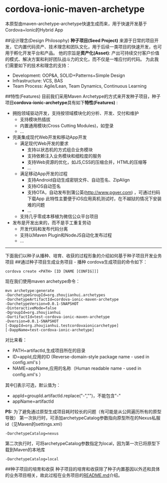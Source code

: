 # cordova-ionic-maven-archetype
本原型由maven-archetype-archetype快速生成而来，用于快速开发基于Cordova+Ionic的Hybrid App

##设计理念(Design Philosophy)
**种子项目(Seed Project)** 来源于日常的项目开发，它内置代码资产、技术理念和团队文化，用于后续一类项目的快速开发，也可用于孵化开发平台和产品。
他的宗旨是**资产化(Asset)**: 产出可持续交付客户价值的模式、解决方案和利好团队战斗力的文化，而不仅是一堆应付的代码。
为此我们需要如下的技术和理念的支持：

- Development: OOP&A, SOLID+Patterns+Simple Design
- Infrastructure: VCS, BAS
- Team Process: Agile/Lean, Team Dynamics, Continuous Learning

##特性(Features)
目前我们采用Maven Archetype的方式来开发种子项目，种子项目**cordova-ionic-archetype**具有如下**特性(Features)** : 

- 拥抱领域驱动开发，支持按领域模块化的分析、开发、交付和维护
    - 支持模块热插拔
    - 内置通用模块(Cross Cutting Modules)，如登录
    - ...
- 完美集成现代Web开发和移动App开发    
    - 满足现代Web开发的要求
        - 支持以状态机的方式组合业务模块
        - 支持依赖注入业务模块和细粒度的服务
        - 支持Web资源的优化，如JS,CSS的压缩合并，HTML的压缩等
        - ...
    - 满足移动App开发的过程
        - 支持Android自动生成密钥文件、自动签名、ZipAlign
        - 支持iOS自动签名
        - 支持OTA，自动发布到蒲公英(http://www.pgyer.com) ，可通过扫码下载App
          此特性主要便于iOS应用真机测试时，在不越狱的情况下安装难的问题
        - ...  
    - 支持几乎零成本移植为微信公众平台项目 
- 发布是开发出来的，而不是手工重复劳动
    - 开发代码和发布代码分离
    - 支持以Maven Plugin和NodeJS自动化发布过程
    - ...

---

下面我们以种子从播种、培育、收获的过程形象的介绍如何基于种子项目开发业务项目
##通过种子项目生成业务项目 - 播种
cordova生成项目的命令如下：
```
cordova create <PATH> [ID [NAME [CONFIG]]]
```

现在我们使用maven archetype命令：
```
mvn archetype:generate 
-DarchetypeGroupId=org.zhoujianhui.archetypes
-DarchetypeArtifactId=cordova-ionic-maven-archetype
-DarchetypeVersion=0.0.1-SNAPSHOT
-DinteractiveMode=false 
-DgroupId=org.zhoujianhui
-DartifactId=test-cordova-ionic-maven-archetype 
-Dversion=0.0.1-SNAPSHOT 
[-DappId=org.zhoujianhui.testcordovaionicarchetype] 
[-DappName=test-cordova-ionic-archetype]
```

对比来看：

- PATH=artifactId,生成项目所在的目录
- ID=appId,应用的ID (Reverse-domain-style package name - used in config.xml's <widget id>)
- NAME=appName,应用的名称（Human readable name - used in config.xml's <widget name>）

其中[]表示可选，默认值为：

- appId=groupId.artifactId.replace("-","")，不能包含"-"
- appName=artifactId

**PS:**
为了避免通过原型生成项目耗时较长的问题（有可能是从公网遍历所有的原型导致）
第一次执行时，可添加archetypeCatalog参数指向原型所在的Nexus私服id（见Maven的settings.xml）
```
-DarchetypeCatalog=nexus
```

第二次执行时，可将archetypeCatalog参数指定为local，因为第一次已将原型下载到Maven的本地库
```
-DarchetypeCatalog=local
```

##种子项目的培育和收获
种子项目的培育和收获除了种子内置基因以外还和具体的业务项目相关，故此过程在业务项目的[README.md](https://github.com/zhoujianhui/cordova-ionic-maven-archetype/test-cordova-ionic-maven-archetype)介绍。
